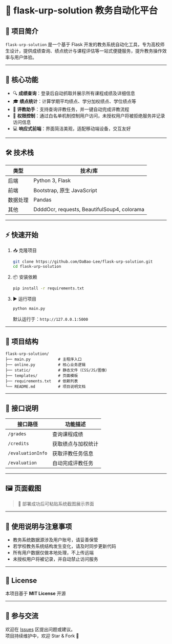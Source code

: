 # 🚀 flask-urp-solution 教务自动化平台

## 📘 项目简介

`flask-urp-solution` 是一个基于 Flask 开发的教务系统自动化工具，专为高校师生设计，提供成绩查询、绩点统计与课程评估等一站式便捷服务，提升教务操作效率与用户体验。

---

## 🎯 核心功能

- 🔍 **成绩查询**：登录后自动抓取并展示所有课程成绩及详细信息  
- 🎓 **绩点统计**：计算学期平均绩点、学分加权绩点、学位绩点等  
- 🧠 **评教助手**：支持查询评教任务，并一键自动完成评教流程  
- 🔐 **权限控制**：通过白名单机制控制用户访问，未授权用户将被拒绝服务并记录访问信息  
- 💻 **响应式前端**：界面简洁美观，适配移动端设备，交互友好

---

## 🛠️ 技术栈

| 类型     | 技术/库              |
|----------|----------------------|
| 后端     | Python 3, Flask      |
| 前端     | Bootstrap, 原生 JavaScript |
| 数据处理 | Pandas               |
| 其他     | DdddOcr, requests, BeautifulSoup4, colorama |

---

## ⚡ 快速开始

1. 📥 克隆项目
   ```bash
   git clone https://github.com/DaBao-Lee/flask-urp-solution.git
   cd flask-urp-solution
   ```

2. 📦 安装依赖
   ```bash
   pip install -r requirements.txt
   ```

3. ▶️ 运行项目
   ```bash
   python main.py
   ```
   默认运行于：`http://127.0.0.1:5000`

---

## 🧭 项目结构

```plaintext
flask-urp-solution/
├── main.py            # 主程序入口
├── online.py          # 核心业务逻辑
├── static/            # 静态文件（CSS/JS/图像）
├── templates/         # 页面模板
├── requirements.txt   # 依赖列表
└── README.md          # 项目说明文档
```

---

## 🔌 接口说明

| 接口路径           | 功能描述             |
|--------------------|----------------------|
| `/grades`          | 查询课程成绩         |
| `/credits`         | 获取绩点与加权统计   |
| `/evaluationInfo`  | 获取评教任务信息     |
| `/evaluation`      | 自动完成评教任务     |

---

## 🖼️ 页面截图

> 📌 部署成功后可粘贴系统截图展示界面

---

## 🧱 使用说明与注意事项

- 教务系统数据源涉及用户账号，请妥善保管  
- 若学校教务系统结构发生变化，请及时同步更新代码  
- 所有用户数据仅做本地处理，不上传远端  
- 未授权用户将被记录，并自动禁止访问服务

---

## 📜 License

本项目基于 **MIT License** 开源

---

## 💬 参与交流

欢迎在 [Issues](https://github.com/DaBao-Lee/flask-urp-solution/issues) 区提出问题或建议。  
项目持续维护中，欢迎 Star & Fork 🌟
